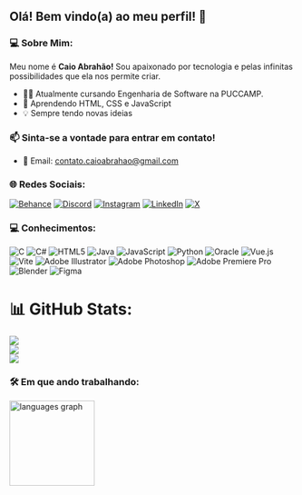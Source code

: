 ## Olá! Bem vindo(a) ao meu perfil! 👋

### 💻 Sobre Mim:

Meu nome é **Caio Abrahão!** Sou apaixonado por tecnologia e pelas infinitas possibilidades que ela nos permite criar.

- 👨‍🎓 Atualmente cursando Engenharia de Software na PUCCAMP.
- 🌱 Aprendendo HTML, CSS e JavaScript
- 💡 Sempre tendo novas ideias


### 📫 Sinta-se a vontade para entrar em contato!
- 📧 Email: contato.caioabrahao@gmail.com

### 🌐 Redes Sociais:
[![Behance](https://img.shields.io/badge/Behance-1769ff?logo=behance&logoColor=white)](https://behance.net/caioabrahao) [![Discord](https://img.shields.io/badge/Discord-%237289DA.svg?logo=discord&logoColor=white)](https://discord.gg/zaicoba) [![Instagram](https://img.shields.io/badge/Instagram-%23E4405F.svg?logo=Instagram&logoColor=white)](https://instagram.com/caio.abrahao) [![LinkedIn](https://img.shields.io/badge/LinkedIn-%230077B5.svg?logo=linkedin&logoColor=white)](https://linkedin.com/in/caioabrahao) [![X](https://img.shields.io/badge/X-black.svg?logo=X&logoColor=white)](https://x.com/@taldeabrahao) 


### 💻 Conhecimentos:
![C](https://img.shields.io/badge/c-%2300599C.svg?style=for-the-badge&logo=c&logoColor=white) ![C#](https://img.shields.io/badge/c%23-%23239120.svg?style=for-the-badge&logo=csharp&logoColor=white) ![HTML5](https://img.shields.io/badge/html5-%23E34F26.svg?style=for-the-badge&logo=html5&logoColor=white) ![Java](https://img.shields.io/badge/java-%23ED8B00.svg?style=for-the-badge&logo=openjdk&logoColor=white) ![JavaScript](https://img.shields.io/badge/javascript-%23323330.svg?style=for-the-badge&logo=javascript&logoColor=%23F7DF1E) ![Python](https://img.shields.io/badge/python-3670A0?style=for-the-badge&logo=python&logoColor=ffdd54) ![Oracle](https://img.shields.io/badge/Oracle-F80000?style=for-the-badge&logo=oracle&logoColor=white) ![Vue.js](https://img.shields.io/badge/vue.js-%2335495e.svg?style=for-the-badge&logo=vuedotjs&logoColor=%234FC08D) ![Vite](https://img.shields.io/badge/vite-%23646CFF.svg?style=for-the-badge&logo=vite&logoColor=white) ![Adobe Illustrator](https://img.shields.io/badge/adobe%20illustrator-%23FF9A00.svg?style=for-the-badge&logo=adobe%20illustrator&logoColor=white) ![Adobe Photoshop](https://img.shields.io/badge/adobe%20photoshop-%2331A8FF.svg?style=for-the-badge&logo=adobe%20photoshop&logoColor=white) ![Adobe Premiere Pro](https://img.shields.io/badge/Adobe%20Premiere%20Pro-9999FF.svg?style=for-the-badge&logo=Adobe%20Premiere%20Pro&logoColor=white) ![Blender](https://img.shields.io/badge/blender-%23F5792A.svg?style=for-the-badge&logo=blender&logoColor=white) ![Figma](https://img.shields.io/badge/figma-%23F24E1E.svg?style=for-the-badge&logo=figma&logoColor=white)

# 📊 GitHub Stats:
![](https://github-readme-stats.vercel.app/api?username=caioabrahao&theme=dark&hide_border=false&include_all_commits=true&count_private=false)<br/>
![](https://github-readme-streak-stats.herokuapp.com/?user=caioabrahao&theme=dark&hide_border=false)<br/>
![](https://github-readme-stats.vercel.app/api/top-langs/?username=caioabrahao&theme=dark&hide_border=false&include_all_commits=true&count_private=false&layout=compact)



### 🛠️ Em que ando trabalhando: 
<div align="left">
  <img src="https://github-readme-stats.vercel.app/api/top-langs?username=caioabrahao&locale=en&hide_title=false&layout=compact&card_width=320&langs_count=5&theme=rose_pine&hide_border=false&order=2" height="150" alt="languages graph"  />
</div>

###

<!-- Proudly created with GPRM ( https://gprm.itsvg.in ) -->

